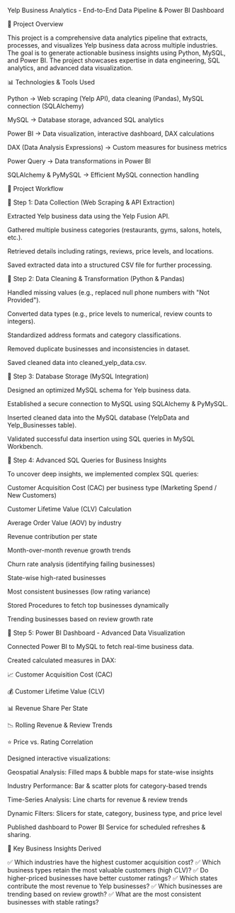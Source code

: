 Yelp Business Analytics - End-to-End Data Pipeline & Power BI Dashboard

📌 Project Overview

This project is a comprehensive data analytics pipeline that extracts, processes, and visualizes Yelp business data across multiple industries. The goal is to generate actionable business insights using Python, MySQL, and Power BI. The project showcases expertise in data engineering, SQL analytics, and advanced data visualization.

📊 Technologies & Tools Used

Python → Web scraping (Yelp API), data cleaning (Pandas), MySQL connection (SQLAlchemy)

MySQL → Database storage, advanced SQL analytics

Power BI → Data visualization, interactive dashboard, DAX calculations

DAX (Data Analysis Expressions) → Custom measures for business metrics

Power Query → Data transformations in Power BI

SQLAlchemy & PyMySQL → Efficient MySQL connection handling

📌 Project Workflow

🔹 Step 1: Data Collection (Web Scraping & API Extraction)

Extracted Yelp business data using the Yelp Fusion API.

Gathered multiple business categories (restaurants, gyms, salons, hotels, etc.).

Retrieved details including ratings, reviews, price levels, and locations.

Saved extracted data into a structured CSV file for further processing.

🔹 Step 2: Data Cleaning & Transformation (Python & Pandas)

Handled missing values (e.g., replaced null phone numbers with "Not Provided").

Converted data types (e.g., price levels to numerical, review counts to integers).

Standardized address formats and category classifications.

Removed duplicate businesses and inconsistencies in dataset.

Saved cleaned data into cleaned_yelp_data.csv.

🔹 Step 3: Database Storage (MySQL Integration)

Designed an optimized MySQL schema for Yelp business data.

Established a secure connection to MySQL using SQLAlchemy & PyMySQL.

Inserted cleaned data into the MySQL database (YelpData and Yelp_Businesses table).

Validated successful data insertion using SQL queries in MySQL Workbench.

🔹 Step 4: Advanced SQL Queries for Business Insights

To uncover deep insights, we implemented complex SQL queries:

Customer Acquisition Cost (CAC) per business type (Marketing Spend / New Customers)

Customer Lifetime Value (CLV) Calculation

Average Order Value (AOV) by industry

Revenue contribution per state

Month-over-month revenue growth trends

Churn rate analysis (identifying failing businesses)

State-wise high-rated businesses

Most consistent businesses (low rating variance)

Stored Procedures to fetch top businesses dynamically

Trending businesses based on review growth rate

🔹 Step 5: Power BI Dashboard - Advanced Data Visualization

Connected Power BI to MySQL to fetch real-time business data.

Created calculated measures in DAX:

📈 Customer Acquisition Cost (CAC)

💰 Customer Lifetime Value (CLV)

📊 Revenue Share Per State

📉 Rolling Revenue & Review Trends

⭐ Price vs. Rating Correlation

Designed interactive visualizations:

Geospatial Analysis: Filled maps & bubble maps for state-wise insights

Industry Performance: Bar & scatter plots for category-based trends

Time-Series Analysis: Line charts for revenue & review trends

Dynamic Filters: Slicers for state, category, business type, and price level

Published dashboard to Power BI Service for scheduled refreshes & sharing.

📌 Key Business Insights Derived

✅ Which industries have the highest customer acquisition cost?
✅ Which business types retain the most valuable customers (high CLV)?
✅ Do higher-priced businesses have better customer ratings?
✅ Which states contribute the most revenue to Yelp businesses?
✅ Which businesses are trending based on review growth?
✅ What are the most consistent businesses with stable ratings?

